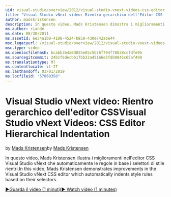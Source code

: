 ```yaml
---
uid: visual-studio/overview/2012/visual-studio-vnext-videos-css-editor-hierarchical-indentation
title: "Visual Studio vNext video: Rientro gerarchico dell'Editor CSS | Microsoft Docs"
author: madskristensen
description: In questo video, Mads Kristensen dimostra i miglioramenti nell'editor CSS Visual Studio vNext che automaticamente rientri stile regole in base alla loro seletto...
ms.author: riande
ms.date: 08/30/2011
ms.assetid: 6e34a1b0-4108-4524-b858-430e742abe44
msc.legacyurl: /visual-studio/overview/2012/visual-studio-vnext-videos-css-editor-hierarchical-indentation
msc.type: video
ms.openlocfilehash: bcabb3b4a0d035e85c5b76f794f78838ccfdfe9b
ms.sourcegitcommit: 24b1f6decbb17bb22a45166e5fdb0845c65af498
ms.translationtype: MT
ms.contentlocale: it-IT
ms.lasthandoff: 03/01/2019
ms.locfileid: "57060358"
---
```

<a name="visual-studio-vnext-videos-css-editor-hierarchical-indentation"></a><span data-ttu-id="cb5e9-103">Visual Studio vNext video: Rientro gerarchico dell'editor CSS</span><span class="sxs-lookup"><span data-stu-id="cb5e9-103">Visual Studio vNext Videos: CSS Editor Hierarchical Indentation</span></span>
====================
<span data-ttu-id="cb5e9-104">by [Mads Kristensen](https://github.com/madskristensen)</span><span class="sxs-lookup"><span data-stu-id="cb5e9-104">by [Mads Kristensen](https://github.com/madskristensen)</span></span>

<span data-ttu-id="cb5e9-105">In questo video, Mads Kristensen illustra i miglioramenti nell'editor CSS Visual Studio vNext che automaticamente le regole in base i selettori di stile rientri.</span><span class="sxs-lookup"><span data-stu-id="cb5e9-105">In this video, Mads Kristensen demonstrates improvements in the Visual Studio vNext CSS editor which automatically indents style rules based on their selectors.</span></span>

[<span data-ttu-id="cb5e9-106">&#9654;Guarda il video (1 minuti)</span><span class="sxs-lookup"><span data-stu-id="cb5e9-106">&#9654; Watch video (1 minutes)</span></span>](https://channel9.msdn.com/Blogs/ASP-NET-Site-Videos/visual-studio-vnext-videos-css-editor-hierarchical-indentation)
